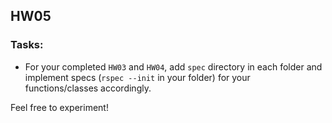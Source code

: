## HW05
  
### Tasks:

- For your completed `HW03` and `HW04`, add `spec` directory in each folder and implement specs (`rspec --init` in your folder) for your functions/classes accordingly.

Feel free to experiment!
